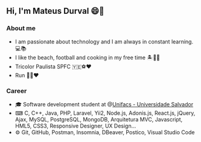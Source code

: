 <h2>Hi, I'm Mateus Durval 😄👋</h2>
  
<h3>About me</h3>
<ul>
  <li>I am passionate about technology and I am always in constant learning. 💻📚 </li>
  <li>I like the beach, football and cooking in my free time 🏝🍲🥅</li>
  <li>Tricolor Paulista SPFC 🇾🇪⚽♥ </li>
  <li>Run 🏃‍♂❤ </li>
</ul>

<h3>Career</h3>
<ul>
  <li>🎓 Software development student at @<a href="https://www.unifacs.br/">Unifacs - Universidade Salvador</a></i>
  <li>⌨ C, C++, Java, PHP, Laravel, Yii2, Node.js, Adonis.js, React.js, jQuery, Ajax, MySQL, PostgreSQL, MongoDB, Arquitetura MVC, Javascript, HML5, CSS3, Responsive Designer, UX Design...</li>
  <li>⚙ Git, GitHub, Postman, Insomnia, DBeaver, Postico, Visual Studio Code</li>
</ul>
